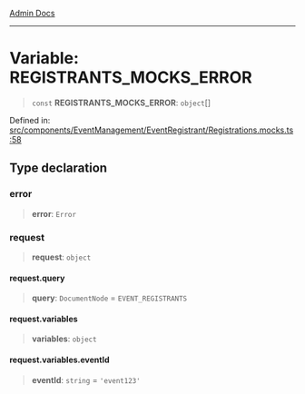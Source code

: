 [Admin Docs](/)

***

# Variable: REGISTRANTS\_MOCKS\_ERROR

> `const` **REGISTRANTS\_MOCKS\_ERROR**: `object`[]

Defined in: [src/components/EventManagement/EventRegistrant/Registrations.mocks.ts:58](https://github.com/hustlernik/talawa-admin/blob/fe326ed17e0fa5ad916ff9f383f63b5d38aedc7b/src/components/EventManagement/EventRegistrant/Registrations.mocks.ts#L58)

## Type declaration

### error

> **error**: `Error`

### request

> **request**: `object`

#### request.query

> **query**: `DocumentNode` = `EVENT_REGISTRANTS`

#### request.variables

> **variables**: `object`

#### request.variables.eventId

> **eventId**: `string` = `'event123'`
